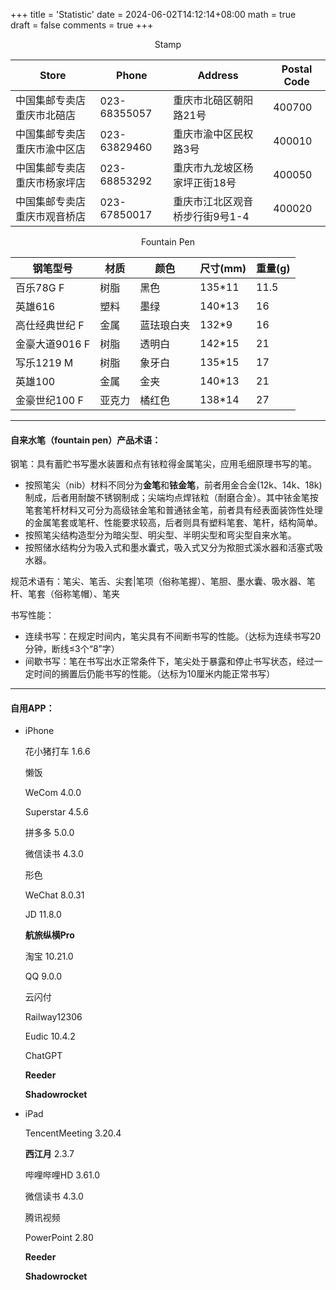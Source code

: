 +++
title = 'Statistic'
date = 2024-06-02T14:12:14+08:00
math = true                             
draft = false
comments = true
+++

<center>Stamp</center>

| Store               | Phone | Address                    | Postal Code |
|---------------------------------|------------------|------------------------------|---------|
| 中国集邮专卖店重庆市北碚店     | 023-68355057    | 重庆市北碚区朝阳路21号       | 400700  |
| 中国集邮专卖店重庆市渝中区店   | 023-63829460    | 重庆市渝中区民权路3号       | 400010  |
| 中国集邮专卖店重庆市杨家坪店   | 023-68853292    | 重庆市九龙坡区杨家坪正街18号 | 400050  |
| 中国集邮专卖店重庆市观音桥店   | 023-67850017    | 重庆市江北区观音桥步行街9号1-4 | 400020  |

<center>Fountain Pen</center>

| 钢笔型号       | 材质   | 颜色       | 尺寸(mm) | 重量(g) |
| -------------- | ------ | ---------- | -------- | ------- |
| 百乐78G F      | 树脂   | 黑色       | 135*11   | 11.5    |
| 英雄616        | 塑料   | 墨绿       | 140*13   | 16      |
| 高仕经典世纪 F | 金属   | 蓝珐琅白夹 | 132*9    | 16      |
| 金豪大道9016 F | 树脂   | 透明白     | 142*15   | 21      |
| 写乐1219 M     | 树脂   | 象牙白     | 135*15   | 17      |
| 英雄100        | 金属   | 金夹       | 140*13   | 21      |
| 金豪世纪100 F  | 亚克力 | 橘红色     | 138*14   | 27      |


-----



#### 自来水笔（fountain pen）产品术语：

钢笔：具有蓄贮书写墨水装置和点有铱粒得金属笔尖，应用毛细原理书写的笔。

- 按照笔尖（nib）材料不同分为**金笔**和**铱金笔**，前者用金合金(12k、14k、18k)制成，后者用耐酸不锈钢制成；尖端均点焊铱粒（耐磨合金）。其中铱金笔按笔套笔杆材料又可分为高级铱金笔和普通铱金笔，前者具有经表面装饰性处理的金属笔套或笔杆、性能要求较高，后者则具有塑料笔套、笔杆，结构简单。
- 按照笔尖结构造型分为暗尖型、明尖型、半明尖型和弯尖型自来水笔。
- 按照储水结构分为吸入式和墨水囊式，吸入式又分为揿胆式溪水器和活塞式吸水器。

规范术语有：笔尖、笔舌、尖套|笔项（俗称笔握）、笔胆、墨水囊、吸水器、笔杆、笔套（俗称笔帽）、笔夹

书写性能：

- 连续书写：在规定时间内，笔尖具有不间断书写的性能。（达标为连续书写20分钟，断线$\leq$3个“8”字）
- 间歇书写：笔在书写出水正常条件下，笔尖处于暴露和停止书写状态，经过一定时间的搁置后仍能书写的性能。（达标为10厘米内能正常书写）

-----



#### 自用APP：

- iPhone

  花小猪打车 1.6.6

  懒饭

  WeCom 4.0.0

  Superstar 4.5.6

  拼多多 5.0.0

  微信读书 4.3.0

  形色

  WeChat 8.0.31

  JD 11.8.0

  **航旅纵横Pro**

  淘宝 10.21.0

  QQ 9.0.0

  云闪付 

  Railway12306

  Eudic 10.4.2

  ChatGPT

  **Reeder**

  **Shadowrocket**

- iPad

  TencentMeeting 3.20.4

  **西江月** 2.3.7

  哔哩哔哩HD 3.61.0

  微信读书 4.3.0

  腾讯视频 

  PowerPoint 2.80

  **Reeder**

  **Shadowrocket**

​        
